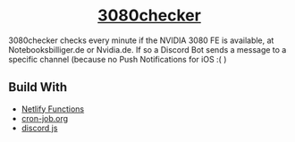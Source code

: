 <h1 align="center">
<a href="https://3080checker.kana.jetzt/api/scrape">
    3080checker
  </a>
</h1>

<p>3080checker checks every minute if the NVIDIA 3080 FE is available, at Notebooksbilliger.de or Nvidia.de.
If so a Discord Bot sends a message to a specific channel (because no Push Notifications for iOS :( )</p>


<h2>Build With</h2>
<ul>
<li> <a href="https://docs.netlify.com/functions/overview/">Netlify Functions</a></li>
<li> <a href="https://cron-job.org/">cron-job.org</a></li>
<li> <a href="https://discord.js.org/#/">discord js</a></li>
</ul>
